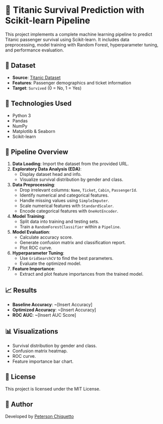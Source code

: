 # 🚢 Titanic Survival Prediction with Scikit-learn Pipeline

This project implements a complete machine learning pipeline to predict Titanic passenger survival using Scikit-learn. It includes data preprocessing, model training with Random Forest, hyperparameter tuning, and performance evaluation.

## 📂 Dataset

- **Source**: [Titanic Dataset](https://raw.githubusercontent.com/datasciencedojo/datasets/master/titanic.csv)
- **Features**: Passenger demographics and ticket information
- **Target**: `Survived` (0 = No, 1 = Yes)

## 🧰 Technologies Used

- Python 3
- Pandas
- NumPy
- Matplotlib & Seaborn
- Scikit-learn

## 🔄 Pipeline Overview

1. **Data Loading**: Import the dataset from the provided URL.
2. **Exploratory Data Analysis (EDA)**:
   - Display dataset head and info.
   - Visualize survival distribution by gender and class.
3. **Data Preprocessing**:
   - Drop irrelevant columns: `Name`, `Ticket`, `Cabin`, `PassengerId`.
   - Identify numerical and categorical features.
   - Handle missing values using `SimpleImputer`.
   - Scale numerical features with `StandardScaler`.
   - Encode categorical features with `OneHotEncoder`.
4. **Model Training**:
   - Split data into training and testing sets.
   - Train a `RandomForestClassifier` within a `Pipeline`.
5. **Model Evaluation**:
   - Calculate accuracy score.
   - Generate confusion matrix and classification report.
   - Plot ROC curve.
6. **Hyperparameter Tuning**:
   - Use `GridSearchCV` to find the best parameters.
   - Evaluate the optimized model.
7. **Feature Importance**:
   - Extract and plot feature importances from the trained model.

## 📈 Results

- **Baseline Accuracy**: ~[Insert Accuracy]
- **Optimized Accuracy**: ~[Insert Accuracy]
- **ROC AUC**: ~[Insert AUC Score]

## 📊 Visualizations

- Survival distribution by gender and class.
- Confusion matrix heatmap.
- ROC curve.
- Feature importance bar chart.

## 📝 License

This project is licensed under the MIT License.

## 👤 Author

Developed by [Peterson Chiquetto](https://github.com/petersonchiquetto)

